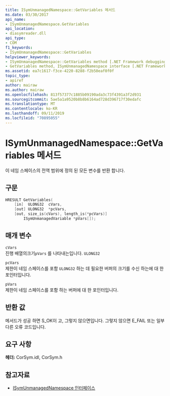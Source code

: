 ```yaml
---
title: ISymUnmanagedNamespace::GetVariables 메서드
ms.date: 03/30/2017
api_name:
- ISymUnmanagedNamespace.GetVariables
api_location:
- diasymreader.dll
api_type:
- COM
f1_keywords:
- ISymUnmanagedNamespace::GetVariables
helpviewer_keywords:
- ISymUnmanagedNamespace::GetVariables method [.NET Framework debugging]
- GetVariables method, ISymUnmanagedNamespace interface [.NET Framework debugging]
ms.assetid: ea7c1617-f3ce-4220-8288-f2b50eaf0f0f
topic_type:
- apiref
author: mairaw
ms.author: mairaw
ms.openlocfilehash: 813f57377c1885b09190ada3c73f4391a3f2d931
ms.sourcegitcommit: 5ae5a1a9520b8b8b6164ad728d396717f30edafc
ms.translationtype: MT
ms.contentlocale: ko-KR
ms.lasthandoff: 09/11/2019
ms.locfileid: "70895055"
---
```

# <a name="isymunmanagednamespacegetvariables-method"></a>ISymUnmanagedNamespace::GetVariables 메서드
이 네임 스페이스의 전역 범위에 정의 된 모든 변수를 반환 합니다.  
  
## <a name="syntax"></a>구문  
  
```cpp
HRESULT GetVariables(  
    [in]  ULONG32  cVars,  
    [out] ULONG32  *pcVars,  
    [out, size_is(cVars), length_is(*pcVars)]  
        ISymUnmanagedVariable *pVars[]);  
```  
  
## <a name="parameters"></a>매개 변수  
 `cVars`  
 진행 배열의크기`pVars` 를 나타내는입니다. `ULONG32`  
  
 `pcVars`  
 제한이 네임 스페이스를 포함 `ULONG32` 하는 데 필요한 버퍼의 크기를 수신 하는에 대 한 포인터입니다.  
  
 `pVars`  
 제한이 네임 스페이스를 포함 하는 버퍼에 대 한 포인터입니다.  
  
## <a name="return-value"></a>반환 값  
 메서드가 성공 하면 S_OK이 고, 그렇지 않으면입니다. 그렇지 않으면 E_FAIL 또는 일부 다른 오류 코드입니다.  
  
## <a name="requirements"></a>요구 사항  
 **헤더:** CorSym.idl, CorSym.h  
  
## <a name="see-also"></a>참고자료

- [ISymUnmanagedNamespace 인터페이스](../../../../docs/framework/unmanaged-api/diagnostics/isymunmanagednamespace-interface.md)

